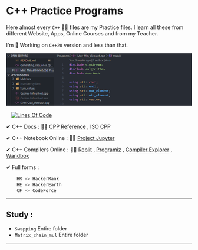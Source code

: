 # C++ Practice Programs

Here almost every `C++` 🐱‍🏍 files are my Practice files. I learn all these from different Website, Apps, Online Courses and from my Teacher.

I'm 🎃 Working on `C++20` version and less than that.

![CPP_Logo](./_Files/CPP_banner.png)

&emsp;[![Lines Of Code](https://tokei.rs/b1/github.com/Koushikon/CPP.Programs?category=code)](https://github.com/Koushikon/CPP.Programs)

✔ C++ Docs :  🐱‍👓 [CPP Reference][lnk0001] , [ISO CPP][lnk0002]

✔ C++ Notebook Online :  🐱‍🐉 [Project Jupyter][lnk0003]

✔ C++ Compilers Online :  🚴‍♀️ [Replit][lnk0004] , [Programiz][lnk0005] , [Compiler Explorer][lnk0006] , [Wandbox][lnk0007]

✔ Full forms :

```Plain
    HR -> HackerRank
    HE -> HackerEarth
    CF -> CodeForce
```

---

## Study :

- `Swapping` Entire folder
- `Matrix_chain_mul` Entire folder

---

<!-- External links  -->
[lnk0001]: https://en.cppreference.com/w/
[lnk0002]: https://isocpp.org/
[lnk0003]: https://jupyter.org/try
[lnk0004]: https://replit.com/languages/cpp
[lnk0005]: https://www.programiz.com/cpp-programming/online-compiler/
[lnk0006]: https://godbolt.org/
[lnk0007]: https://wandbox.org/

[lnk0008]: #
[lnk0009]: #
[lnk0010]: #
[lnk0011]: #
[lnk0012]: #
